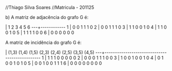 //Thiago Silva Soares
//Matricula - 201125

b) A matriz de adjacência do grafo G é:

   | 1 2 3 4 5 6
---+------------
 1 | 0 0 1 1 1 0
 2 | 0 0 1 1 1 0
 3 | 1 1 0 0 1 0
 4 | 1 1 0 0 1 0
 5 | 1 1 1 1 0 0
 6 | 0 0 0 0 0 0

A matriz de incidência do grafo G é:

   | (1,3) (1,4) (1,5) (2,3) (2,4) (2,5) (3,5) (4,5)
---+-----------------------------------------------
 1 |   1     1     1     0     0     0     0     0
 2 |   0     0     0     1     1     1     0     0
 3 |   1     0     0     1     0     0     1     0
 4 |   0     1     0     0     1     0     1     0
 5 |   0     0     1     0     0     1     1     1
 6 |   0     0     0     0     0     0     0     0